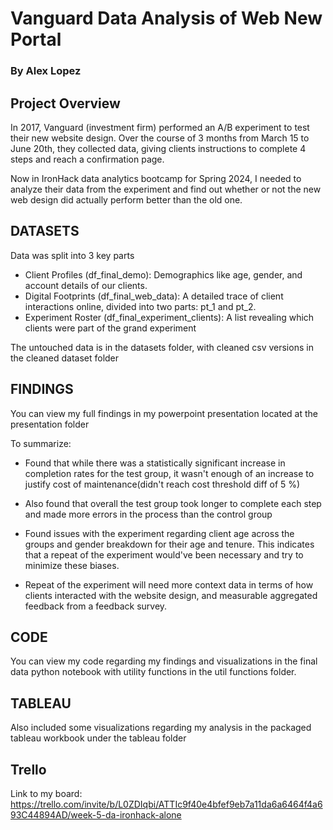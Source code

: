 # Vanguard Data Analysis of Web New Portal

### By Alex Lopez


## Project Overview
In 2017, Vanguard (investment firm) performed an A/B experiment to test their new website design.
Over the course of 3 months from March 15 to June 20th, they collected data, giving clients instructions
to complete 4 steps and reach a confirmation page.

Now in IronHack data analytics bootcamp for Spring 2024, I needed to analyze their data from the experiment
and find out whether or not the new web design did actually perform better than the old one.


## DATASETS
Data was split into 3 key parts
- Client Profiles (df_final_demo): Demographics like age, gender, and account details of our clients.
- Digital Footprints (df_final_web_data): A detailed trace of client interactions online, divided into two parts: pt_1 and pt_2.
- Experiment Roster (df_final_experiment_clients): A list revealing which clients were part of the grand experiment

The untouched data is in the datasets folder, with cleaned csv versions in the cleaned dataset folder

## FINDINGS
You can view my full findings in my powerpoint presentation located at the presentation folder

To summarize:

- Found that while there was a statistically significant increase in completion rates for the test group, 
it wasn't enough of an increase to justify cost of maintenance(didn't reach cost threshold diff of 5 %)

- Also found that overall the test group took longer to complete each step and made more errors in the process 
than the control group

- Found issues with the experiment regarding client age across the groups and gender breakdown for their age and tenure.
  This indicates that a repeat of the experiment would've been necessary and try to minimize these biases.
  
- Repeat of the experiment will need more context data in terms of how clients interacted with the website design,
  and measurable aggregated feedback from a feedback survey.
 

## CODE
You can view my code regarding my findings and visualizations in the final data python notebook with utility
functions in the util functions folder.

## TABLEAU
Also included some visualizations regarding my analysis in the packaged tableau workbook under the tableau folder

## Trello
Link to my board:
https://trello.com/invite/b/L0ZDIqbi/ATTIc9f40e4bfef9eb7a11da6a6464f4a693C44894AD/week-5-da-ironhack-alone



  



